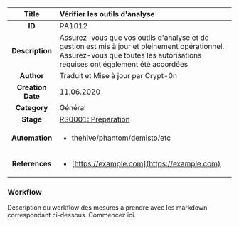 | Title                       | Vérifier les outils d'analyse         |
|:---------------------------:|:--------------------|
| **ID**                      | RA1012            |
| **Description**             | Assurez-vous que vos outils d'analyse et de gestion est mis à jour et pleinement opérationnel. Assurez-vous que toutes les autorisations requises ont également été accordées   |
| **Author**                  |Traduit et Mise à jour par Crypt-0n       |
| **Creation Date**           | 11.06.2020 |
| **Category**                | Général      |
| **Stage**                   |[RS0001: Preparation](../Response_Stages/RS0001.md)| 
| **Automation** |<ul><li>thehive/phantom/demisto/etc</li></ul>|
| **References** |<ul><li>[https://example.com](https://example.com)</li></ul>|

### Workflow

Description du workflow des mesures à prendre avec les markdown correspondant ci-dessous.
Commencez ici.

